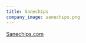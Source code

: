 ```yaml
---
title: Sanechips
company_image: sanechips.png
---
```


[Sanechips.com](http://www.sanechips.com.cn/en/)
